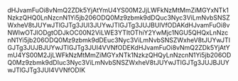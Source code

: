 dHJvamFuOi8vNmQ2ZDk5YjAtYmU4YS00M2JjLWFkNzMtMmZiMGYxNTk1NzkzQHQ0LnNzcnN1Yi5jb206ODQ0Mz9zbmk9dDQuc3Nyc3ViLmNvbSNSZWxheV8tJUYwJTlGJTg3JUI3JUYwJTlGJTg3JUJBUlVfODAKdHJvamFuOi8vNWIwOTJlODgtODJkOC00N2ViLWE3YTItOThiY2YwMjc1NGU5QHQxLnNzcnN1Yi5jb206ODQ0Mz9zbmk9dDEuc3Nyc3ViLmNvbSNSZWxheV8tJUYwJTlGJTg3JUJBJUYwJTlGJTg3JUI4VVNfODEKdHJvamFuOi8vNmQ2ZDk5YjAtYmU4YS00M2JjLWFkNzMtMmZiMGYxNTk1NzkzQHQyLnNzcnN1Yi5jb206ODQ0Mz9zbmk9dDIuc3Nyc3ViLmNvbSNSZWxheV8tJUYwJTlGJTg3JUJBJUYwJTlGJTg3JUI4VVNfODIK